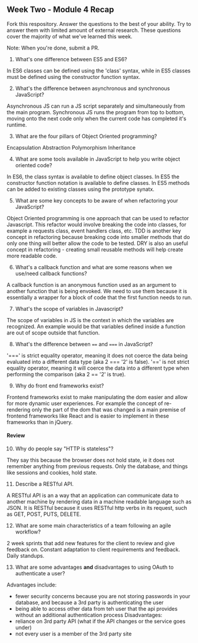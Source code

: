 ## Week Two - Module 4 Recap

Fork this respository. Answer the questions to the best of your ability. Try to answer them with limited amount of external research. These questions cover the majority of what we've learned this week. 

Note: When you're done, submit a PR. 

1. What's one difference between ES5 and ES6?

In ES6 classes can be defined using the 'class' syntax, while in ES5 classes must be defined using the constructor function syntax.

2. What's the difference between asynchronous and synchronous JavaScript? 

Asynchronous JS can run a JS script separately and simultaneously from the main program. Synchronous JS runs the program from top to bottom, moving onto the next code only when the current code has completed it's runtime.

3. What are the four pillars of Object Oriented programming?

Encapsulation
Abstraction
Polymorphism
Inheritance

4. What are some tools available in JavaScript to help you write object oriented code?

In ES6, the class syntax is available to define object classes. In ES5 the constructor function notation is available to define classes. In ES5 methods can be added to existing classes using the prototype synatx. 

5. What are some key concepts to be aware of when refactoring your JavaScript?

Object Oriented programming is one approach that can be used to refactor Javascript. This refactor would involve breaking the code into classes, for example a requests class, event handlers class, etc. TDD is another key concept in refactoring because breaking code into smaller methods that do only one thing will better allow the code to be tested. DRY is also an useful concept in refactoring - creating small reusable methods will help create more readable code. 

6. What's a callback function and what are some reasons when we use/need callback functions?

A callback function is an anonymous function used as an argument to another function that is being envoked. We need to use them because it is essentially a wrapper for a block of code that the first function needs to run. 

7. What's the scope of variables in Javascript?

The scope of variables in JS is the context in which the variables are recognized. An example would be that variables defined inside a function are out of scope outside that function.

8. What's the difference between `==` and `===` in JavaScript?

'===' is strict equality operator, meaning it does not coerce the data being evaluated into a different data type (aka 2 === '2' is false).  '==' is not strict equality operator, meaning it will coerce the data into a different type when performing the comparison (aka 2 == '2' is true).

9. Why do front end frameworks exist?

Frontend frameworks exist to make manipulating the dom easier and allow for more dynamic user experiences. For example the concept of re-rendering only the part of the dom that was changed is a main premise of frontend frameworks like React and is easier to implement in these frameworks than in jQuery.


#### Review  

10. Why do people say "HTTP is stateless"?

They say this because the browser does not hold state, ie it does not remember anything from previous requests. Only the database, and things like sessions and cookies, hold state.

11. Describe a RESTful API.

A RESTful API is an a way that an application can communicate data to another machine by rendering data in a machine readable language such as JSON. It is RESTful because it uses RESTful http verbs in its request, such as GET, POST, PUTS, DELETE.

12. What are some main characteristics of a team following an agile workflow?

2 week sprints that add new features for the client to review and give feedback on. Constant adaptation to client requirements and feedback. Daily standups.

13. What are some advantages **and** disadvantages to using OAuth to authenticate a user?

Advantages include:
- fewer security concerns because you are not storing passwords in your database, and because a 3rd party is authenticating the user 
- being able to access other data from teh user that the api provides without an additional authentication process
Disadvantages:
- reliance on 3rd party API (what if the API changes or the service goes under)
- not every user is a member of the 3rd party site

